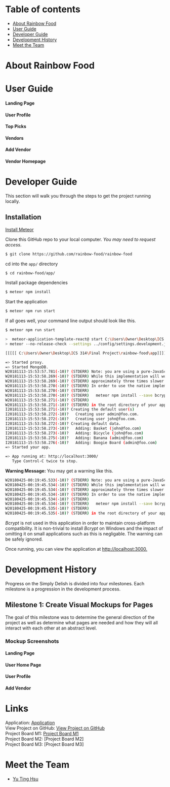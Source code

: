 # Table of contents

* [About Rainbow Food](#about-rainbow-food)
* [User Guide](#user-guide)
* [Developer Guide](#developer-guide)
* [Development History](#development-history)
* [Meet the Team](#meet-the-team)

# About Rainbow Food


# User Guide
#### Landing Page
#### User Profile
#### Top Picks
#### Vendors
#### Add Vendor
#### Vendor Homepage


# Developer Guide

This section will walk you through the steps to get the project running locally.

## Installation

[Install Meteor](https://www.meteor.com/install)

Clone this GitHub repo to your local computer. *You may need to request access.*
```bash
$ git clone https://github.com/rainbow-food/rainbow-food
```

cd into the `app/` directory
```bash
$ cd rainbow-food/app/
```

Install package dependencies
```bash
$ meteor npm install
```

Start the application
```bash
$ meteor npm run start
```

If all goes well, your command line output should look like this.

```bash
$ meteor npm run start

>  meteor-application-template-react@ start C:\Users\Owner\Desktop\ICS 314\Final Project\rainbow-food\app
> meteor --no-release-check --settings ../config/settings.development.json

[[[[[ C:\Users\Owner\Desktop\ICS 314\Final Project\rainbow-food\app]]]]]

=> Started proxy.
=> Started MongoDB.
W20181113-15:53:57.781(-10)? (STDERR) Note: you are using a pure-JavaScript implementation of bcrypt.
W20181113-15:53:58.269(-10)? (STDERR) While this implementation will work correctly, it is known to be
W20181113-15:53:58.269(-10)? (STDERR) approximately three times slower than the native implementation.
W20181113-15:53:58.270(-10)? (STDERR) In order to use the native implementation instead, run
W20181113-15:53:58.270(-10)? (STDERR)
W20181113-15:53:58.270(-10)? (STDERR)   meteor npm install --save bcrypt
W20181113-15:53:58.271(-10)? (STDERR)
W20181113-15:53:58.271(-10)? (STDERR) in the root directory of your application.
I20181113-15:53:58.271(-10)? Creating the default user(s)
I20181113-15:53:58.272(-10)?   Creating user admin@foo.com.
I20181113-15:53:58.272(-10)?   Creating user john@foo.com.
I20181113-15:53:58.272(-10)? Creating default data.
I20181113-15:53:58.273(-10)?   Adding: Basket (john@foo.com)
I20181113-15:53:58.273(-10)?   Adding: Bicycle (john@foo.com)
I20181113-15:53:58.275(-10)?   Adding: Banana (admin@foo.com)
I20181113-15:53:58.276(-10)?   Adding: Boogie Board (admin@foo.com)
=> Started your app.

=> App running at: http://localhost:3000/
   Type Control-C twice to stop.
```

**Warning Message:** You may get a warning like this.

```bash
W20180425-00:19:45.533(-10)? (STDERR) Note: you are using a pure-JavaScript implementation of bcrypt.
W20180425-00:19:45.534(-10)? (STDERR) While this implementation will work correctly, it is known to be
W20180425-00:19:45.534(-10)? (STDERR) approximately three times slower than the native implementation.
W20180425-00:19:45.534(-10)? (STDERR) In order to use the native implementation instead, run
W20180425-00:19:45.534(-10)? (STDERR)
W20180425-00:19:45.534(-10)? (STDERR)   meteor npm install --save bcrypt
W20180425-00:19:45.535(-10)? (STDERR)
W20180425-00:19:45.535(-10)? (STDERR) in the root directory of your application.
```

*Bcrypt* is not used in this application in order to maintain cross-platform compatibility. It is non-trivial to install *Bcrypt* on Windows and the impact of omitting it on small applications such as this is negligable. The warning can be safely ignored.

Once running, you can view the application at [http://localhost:3000.](http://localhost:3000)

# Development History

Progress on the Simply Delish is divided into four milestones. Each milestone is a progression in the development process.

## Milestone 1: Create Visual Mockups for Pages

The goal of this milestone was to determine the general direction of the project as well as determine what pages are needed and how they will all interact with each other at an abstract level.

### Mockup Screenshots

#### Landing Page

#### User Home Page

#### User Profile

#### Add Vendor



# Links

Application: [Application](http://rainbow-food.meteorapp.com/#/) <br>
View Project on GitHub: [View Project on GitHub](https://github.com/rainbow-food/rainbow-food) <br>
Project Board M1: [Project Board M1](https://github.com/rainbow-food/rainbow-food/projects/1) <br>
Project Board M2: [Project Board M2] <br>
Project Board M3: [Project Board M3]

# Meet the Team
- [Yu Ting Hsu](https://yuting7.github.io)


